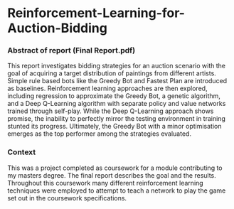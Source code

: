 # Reinforcement-Learning-for-Auction-Bidding

### Abstract of report (Final Report.pdf)
This report investigates bidding strategies for an auction scenario with the goal of acquiring a target distribution of paintings from different artists. Simple rule based bots like the Greedy Bot and Fastest Plan are introduced as baselines. Reinforcement learning approaches are then explored, including regression to approximate the Greedy Bot, a genetic algorithm, and a Deep Q-Learning algorithm with separate policy and value networks trained through self-play. While the Deep Q-Learning approach shows promise, the inability to perfectly mirror the testing environment in training stunted its progress. Ultimately, the Greedy Bot with a minor optimisation emerges as the top performer among the strategies evaluated.

### Context
This was a project completed as coursework for a module contributing to my masters degree. The final report describes the goal and the results. Throughout this coursework many different reinforcement learning techniques were employed to attempt to teach a network to play the game set out in the coursework specifications.
